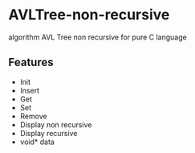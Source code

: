 # AVLTree-non-recursive
algorithm AVL Tree non recursive for pure C language
## Features
 - Init
 - Insert
 - Get  
 - Set 
 - Remove 
 - Display non recursive
 - Display recursive
 - void* data
